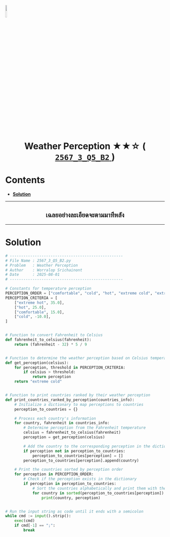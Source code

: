 <p align="left">
  <a href="../../README.md">
    <img src="../../../../Z99-OTHERS/00-common/00-back.png" style="width:10%">
  </a>
</p>

<div align="center">
  <h1>
    Weather Perception ★★☆ (
      <a href="https://drive.google.com/file/d/1TMVjvnJ1ltHH8S8_CrdAnlekX9SKm-QQ/view?usp=sharing">
        <code>2567_3_Q5_B2</code>
      </a>
    )
  </h1>
</div>

# Contents

-   [**Solution**](#solution)

---

<div align="center">
  <h2>เฉลยอย่างละเอียดจะตามมาทีหลัง</h2>
</div>

---

# Solution

```python
# --------------------------------------------------
# File Name : 2567_3_Q5_B2.py
# Problem   : Weather Perception
# Author    : Worralop Srichainont
# Date      : 2025-08-01
# --------------------------------------------------

# Constants for temperature perception
PERCEPTION_ORDER = ["comfortable", "cold", "hot", "extreme cold", "extreme hot"]
PERCEPTION_CRITERIA = [
    ["extreme hot", 35.0],
    ["hot", 25.0],
    ["comfortable", 15.0],
    ["cold", -10.0],
]


# Function to convert Fahrenheit to Celsius
def fahrenheit_to_celsius(fahrenheit):
    return (fahrenheit - 32) * 5 / 9


# Function to determine the weather perception based on Celsius temperature
def get_perception(celsius):
    for perception, threshold in PERCEPTION_CRITERIA:
        if celsius > threshold:
            return perception
    return "extreme cold"


# Function to print countries ranked by their weather perception
def print_countries_ranked_by_perception(countries_info):
    # Initialize a dictionary to map perceptions to countries
    perception_to_countries = {}

    # Process each country's information
    for country, fahrenheit in countries_info:
        # Determine perception from the Fahrenheit temperature
        celsius = fahrenheit_to_celsius(fahrenheit)
        perception = get_perception(celsius)

        # Add the country to the corresponding perception in the dictionary
        if perception not in perception_to_countries:
            perception_to_countries[perception] = []
        perception_to_countries[perception].append(country)

    # Print the countries sorted by perception order
    for perception in PERCEPTION_ORDER:
        # Check if the perception exists in the dictionary
        if perception in perception_to_countries:
            # Sort the countries alphabetically and print them with their perception
            for country in sorted(perception_to_countries[perception]):
                print(country, perception)


# Run the input string as code until it ends with a semicolon
while cmd := input().strip():
    exec(cmd)
    if cmd[-1] == ";":
        break
```
